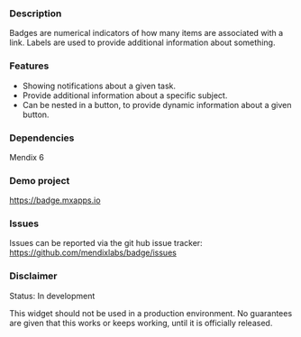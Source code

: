 ### Description

Badges are numerical indicators of how many items are associated with a link.
Labels are used to provide additional information about something.

### Features

 * Showing notifications about a given task.
 * Provide additional information about a specific subject.
 * Can be nested in a button, to provide dynamic information about a given button.

### Dependencies

Mendix 6

### Demo project

https://badge.mxapps.io

### Issues

Issues can be reported via the git hub issue tracker:
https://github.com/mendixlabs/badge/issues

### Disclaimer

Status: In development

This widget should not be used in a production environment. No guarantees are given that this works or keeps working, until it is officially released.
